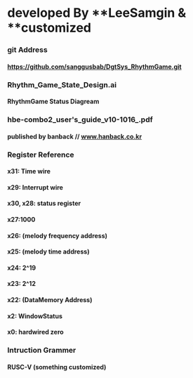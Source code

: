 # developed By **LeeSamgin & **customized

### git Address
#### https://github.com/sanggusbab/DgtSys_RhythmGame.git
### Rhythm_Game_State_Design.ai
#### RhythmGame Status Diagream
### hbe-combo2_user's_guide_v10-1016_.pdf
#### published by banback // www.hanback.co.kr 
### Register Reference
#### x31: Time wire
#### x29: Interrupt wire
#### x30, x28: status register
#### x27:1000
#### x26: (melody frequency address)
#### x25: (melody time address)
#### x24: 2^19
#### x23: 2^12
#### x22: (DataMemory Address)
#### x2: WindowStatus
#### x0: hardwired zero
### Intruction Grammer
#### RUSC-V (something customized)